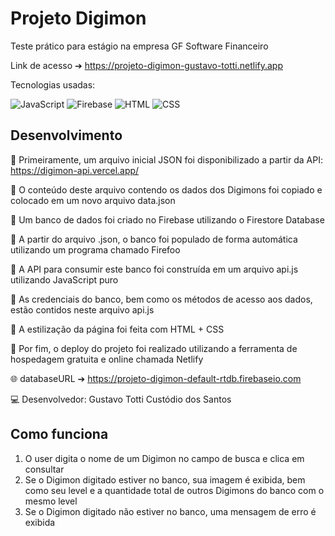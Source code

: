 # Projeto Digimon

Teste prático para estágio na empresa GF Software Financeiro

Link de acesso ➔ https://projeto-digimon-gustavo-totti.netlify.app

Tecnologias usadas: 
<p align="left">
  <img src="https://img.shields.io/badge/javascript-%23323330.svg?style=for-the-badge&logo=javascript&logoColor=%23F7DF1E" alt="JavaScript" />
  <img src="https://img.shields.io/badge/Firebase-039BE5?style=for-the-badge&logo=Firebase&logoColor=white" alt="Firebase" />
  <img src="https://img.shields.io/badge/html5-E34F26?style=for-the-badge&logo=html5&logoColor=white" alt="HTML" />
  <img src="https://img.shields.io/badge/css3-1572B6?style=for-the-badge&logo=css3&logoColor=white" alt="CSS" />
</p>

## Desenvolvimento

📌 Primeiramente, um arquivo inicial JSON foi disponibilizado a partir da API: https://digimon-api.vercel.app/

📌 O conteúdo deste arquivo contendo os dados dos Digimons foi copiado e colocado em um novo arquivo data.json

📌 Um banco de dados foi criado no Firebase utilizando o Firestore Database

📌 A partir do arquivo .json, o banco foi populado de forma automática utilizando um programa chamado Firefoo

📌 A API para consumir este banco foi construída em um arquivo api.js utilizando JavaScript puro 

📌 As credenciais do banco, bem como os métodos de acesso aos dados, estão contidos neste arquivo api.js

📌 A estilização da página foi feita com HTML + CSS 

📌 Por fim, o deploy do projeto foi realizado utilizando a ferramenta de hospedagem gratuita e online chamada Netlify

🌐 databaseURL ➔ https://projeto-digimon-default-rtdb.firebaseio.com

💻 Desenvolvedor: Gustavo Totti Custódio dos Santos

## Como funciona

1) O user digita o nome de um Digimon no campo de busca e clica em consultar
2) Se o Digimon digitado estiver no banco, sua imagem é exibida, bem como seu level e a quantidade total de outros Digimons do banco com o mesmo level
3) Se o Digimon digitado não estiver no banco, uma mensagem de erro é exibida 



